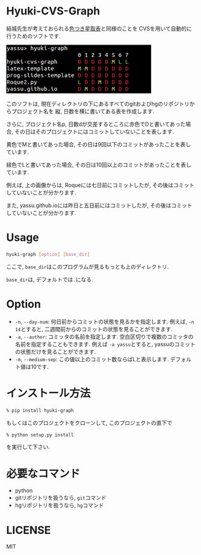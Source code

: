 Hyuki-CVS-Graph
=================

結城先生が考えておられる[色つき星取表](https://note.mu/hyuki/n/n9a6e7c1e0d7b)と同様のことを
CVSを用いて自動的に行うためのソフトです.

![example](https://raw.githubusercontent.com/yassu/hyuki-cvs-graph/master/imgs/example.gif)

このソフトは, 現在ディレクトリの下にあるすべてのgitおよびhgのリポジトリからプロジェクト名を
  縦, 日数を横に書いてある表を作成します.

さらに, プロジェクト名p, 日数dが交差するところに赤色でDと書いてあった場合,
その日はそのプロジェクトにはコミットしていないことを表します.

黄色でMと書いてあった場合, その日は9回以下のコミットがあったことを表しています.

緑色でLと書いてあった場合, その日は10回以上のコミットがあったことを表しています.

例えば, 上の画像からは, Roqueには七日前にコミットしたが, その後はコミットしていないことが分かります.

また, yassu.github.ioには昨日と五日前にはコミットしたが, その後はコミットしていないことが分かります.

Usage
=======

``` bash
hyuki-graph [option] [base_dir]
```

ここで, `base_dir`はこのプログラムが見るもっとも上のディレクトリ.

`base_dir`は, デフォルトでは`.`になる.

Option
========

* `-n`, `--day-num`: 何日前からコミットの状態を見るかを指定します.
例えば, `-n 14`とすると, 二週間前からのコミットの状態を見ることができます.
* `-a`, `--author`: コミッタの名前を指定します.
空白区切りで複数のコミッタの名前を指定することもできます.
例えば `-a yassu`とすると, yassuのコミットの状態だけを見ることができます.
* `-m`, `--medium-sep`: この値以上のコミット数ならばLと表示します.
デフォルト値は10です.

インストール方法
==========================

``` bash
% pip install hyuki-graph
```

もしくはこのプロジェクトをクローンして, このプロジェクトの直下で

``` bash
% python setup.py install
```

を実行して下さい.

必要なコマンド
==============

* python
* gitリポジトリを扱うなら, `git`コマンド
* hgリポジトリを扱うなら, `hg`コマンド

LICENSE
=========

MIT
